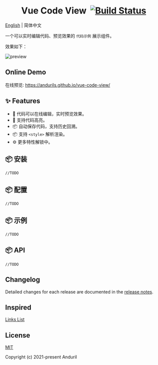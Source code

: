 <h1 style="display:flex;justify-content:center;">
Vue Code View
<a href="https://app.travis-ci.com/github/andurils/vue-code-view" style="margin-left:12px;"><img src="https://app.travis-ci.com/andurils/vue-code-view.svg?branch=main" alt="Build Status"></a>
</h1>

[English](./README.md) | 简体中文

一个可以实时编辑代码、预览效果的 `代码示例` 展示组件。

效果如下：

![preview][preview-ol]

## Online Demo

在线预览: <https://andurils.github.io/vue-code-view/>

## ✨ Features

- 🌈 代码可以在线编辑，实时预览效果。
- 🎨 支持代码高亮。
- 📦 自动保存代码，支持历史回溯。
- 📦 支持 `<style>` 解析渲染。
- ⚙️ 更多特性解锁中。

## 📦 安装

`//TODO`

## 📦 配置

`//TODO`

## 📦 示例

`//TODO`

## 📦 API

`//TODO`

## Changelog

Detailed changes for each release are documented in the [release notes](./CHANGELOG.zh-CN.md).

## Inspired

[Links List](./inspired.zh-cn.md)

## License

[MIT](./license)

Copyright (c) 2021-present Anduril

[preview-ol]: https://p9-juejin.byteimg.com/tos-cn-i-k3u1fbpfcp/912bf867ef4c44d3a716e4bf723573ac~tplv-k3u1fbpfcp-watermark.image?
